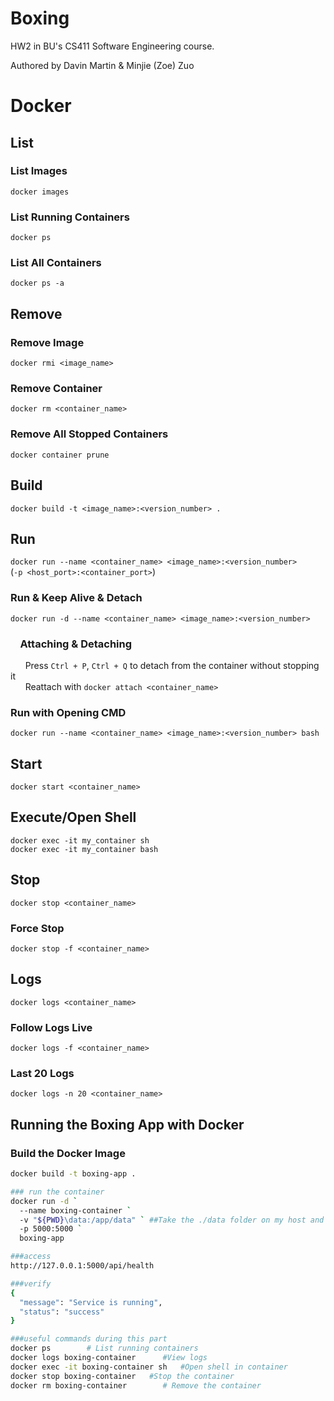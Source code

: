 # Boxing
HW2 in BU's CS411 Software Engineering course.

Authored by Davin Martin & Minjie (Zoe) Zuo

# Docker

## List
### List Images
`docker images`
### List Running Containers
`docker ps`
### List All Containers
`docker ps -a`

## Remove
### Remove Image
`docker rmi <image_name>`
### Remove Container
`docker rm <container_name>`
### Remove All Stopped Containers
`docker container prune`

## Build
`docker build -t <image_name>:<version_number> .`

## Run
`docker run --name <container_name> <image_name>:<version_number>`
<br>(`-p <host_port>:<container_port>`)
### Run & Keep Alive & Detach
`docker run -d --name <container_name> <image_name>:<version_number>`
### &nbsp;&nbsp;&nbsp; Attaching & Detaching
&nbsp;&nbsp;&nbsp;&nbsp;&nbsp;&nbsp;Press `Ctrl + P`, `Ctrl + Q` to detach from the container without stopping it<br>
&nbsp;&nbsp;&nbsp;&nbsp;&nbsp;&nbsp;Reattach with `docker attach <container_name>`

### Run with Opening CMD
`docker run --name <container_name> <image_name>:<version_number> bash`

## Start
`docker start <container_name>`

## Execute/Open Shell
`docker exec -it my_container sh`<br>
`docker exec -it my_container bash`

## Stop
`docker stop <container_name>`

### Force Stop
`docker stop -f <container_name>`

## Logs
`docker logs <container_name>`

### Follow Logs Live
`docker logs -f <container_name>`

### Last 20 Logs
`docker logs -n 20 <container_name>`

## Running the Boxing App with Docker

### Build the Docker Image
```bash
docker build -t boxing-app .

### run the container 
docker run -d `
  --name boxing-container `
  -v "${PWD}\data:/app/data" ` ##Take the ./data folder on my host and make it accessible at /app/data inside the container.
  -p 5000:5000 `
  boxing-app

###access
http://127.0.0.1:5000/api/health

###verify
{
  "message": "Service is running",
  "status": "success"
}

###useful commands during this part
docker ps        # List running containers
docker logs boxing-container      #View logs
docker exec -it boxing-container sh   #Open shell in container
docker stop boxing-container   #Stop the container
docker rm boxing-container        # Remove the container


